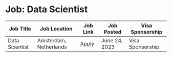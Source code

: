 # Job: Data Scientist

| Job Title | Job Location | Job Link | Job Posted | Visa Sponsorship |
| --- | --- | --- | --- | --- |
| Data Scientist | Amsterdam, Netherlands | [Apply](https://picnic.app/careers/jobs/5068763/technology--amp--engineering/amsterdam-north-holland-netherlands/data-scientist) | June 24, 2023 | Visa Sponsorship |
